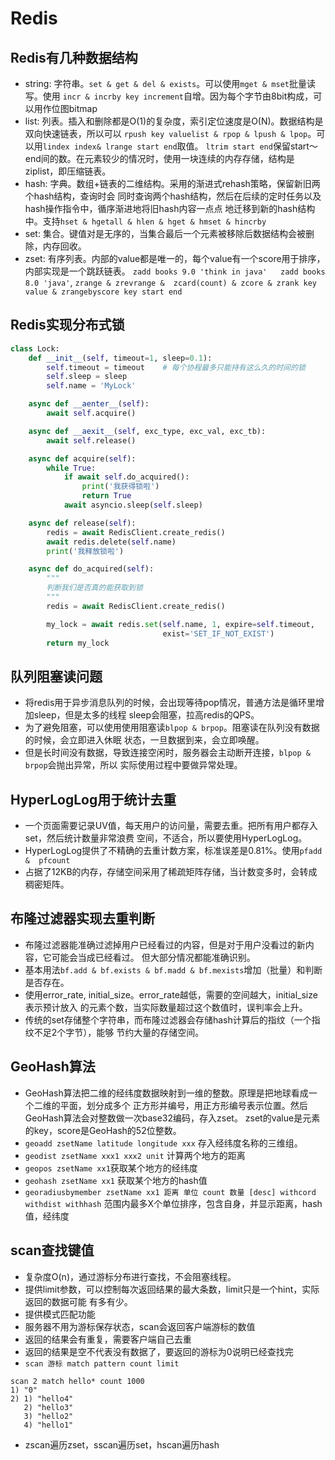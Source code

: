# Redis

## Redis有几种数据结构
- string: 字符串。`set & get & del & exists`。可以使用`mget & mset`批量读写。使用
`incr & incrby key increment`自增。因为每个字节由8bit构成，可以用作位图bitmap
- list: 列表。插入和删除都是O(1)的复杂度，索引定位速度是O(N)。数据结构是双向快速链表，所以可以
`rpush key valuelist & rpop & lpush & lpop`。可以用`lindex index& lrange start end`取值。
`ltrim start end`保留start～end间的数。在元素较少的情况时，使用一块连续的内存存储，结构是
ziplist，即压缩链表。
- hash: 字典。数组+链表的二维结构。采用的渐进式rehash策略，保留新旧两个hash结构，查询时会
同时查询两个hash结构，然后在后续的定时任务以及hash操作指令中，循序渐进地将旧hash内容一点点
地迁移到新的hash结构中。支持`hset & hgetall & hlen & hget & hmset & hincrby`
- set: 集合。键值对是无序的，当集合最后一个元素被移除后数据结构会被删除，内存回收。
- zset: 有序列表。内部的value都是唯一的，每个value有一个score用于排序，内部实现是一个跳跃链表。
`zadd books 9.0 'think in java'   zadd books 8.0 'java'`, `zrange & zrevrange & 
zcard(count) & zcore & zrank key value & zrangebyscore key start end`

## Redis实现分布式锁
```python
class Lock:
    def __init__(self, timeout=1, sleep=0.1):
        self.timeout = timeout    # 每个协程最多只能持有这么久的时间的锁
        self.sleep = sleep
        self.name = 'MyLock'

    async def __aenter__(self):
        await self.acquire()

    async def __aexit__(self, exc_type, exc_val, exc_tb):
        await self.release()

    async def acquire(self):
        while True:
            if await self.do_acquired():
                print('我获得锁啦')
                return True
            await asyncio.sleep(self.sleep)

    async def release(self):
        redis = await RedisClient.create_redis()
        await redis.delete(self.name)
        print('我释放锁啦')

    async def do_acquired(self):
        """
        判断我们是否真的能获取到锁
        """
        redis = await RedisClient.create_redis()

        my_lock = await redis.set(self.name, 1, expire=self.timeout,
                                  exist='SET_IF_NOT_EXIST')
        return my_lock
```

## 队列阻塞读问题
- 将redis用于异步消息队列的时候，会出现等待pop情况，普通方法是循环里增加sleep，但是太多的线程
sleep会阻塞，拉高redis的QPS。
- 为了避免阻塞，可以使用使用阻塞读`blpop & brpop`。阻塞读在队列没有数据的时候，会立即进入休眠
状态，一旦数据到来，会立即唤醒。
- 但是长时间没有数据，导致连接空闲时，服务器会主动断开连接，`blpop & brpop`会抛出异常，所以
实际使用过程中要做异常处理。

## HyperLogLog用于统计去重
- 一个页面需要记录UV值，每天用户的访问量，需要去重。把所有用户都存入set，然后统计数量非常浪费
空间，不适合，所以要使用HyperLogLog。
- HyperLogLog提供了不精确的去重计数方案，标准误差是0.81%。使用`pfadd &  pfcount` 
- 占据了12KB的内存，存储空间采用了稀疏矩阵存储，当计数变多时，会转成稠密矩阵。

## 布隆过滤器实现去重判断
- 布隆过滤器能准确过滤掉用户已经看过的内容，但是对于用户没看过的新内容，它可能会当成已经看过。
但大部分情况都能准确识别。
- 基本用法`bf.add & bf.exists & bf.madd & bf.mexists`增加（批量）和判断是否存在。
- 使用error_rate, initial_size。error_rate越低，需要的空间越大，initial_size表示预计放入
的元素个数，当实际数量超过这个数值时，误判率会上升。
- 传统的set存储整个字符串，而布隆过滤器会存储hash计算后的指纹（一个指纹不足2个字节），能够
节约大量的存储空间。

## GeoHash算法
- GeoHash算法把二维的经纬度数据映射到一维的整数。原理是把地球看成一个二维的平面，划分成多个
正方形并编号，用正方形编号表示位置。然后GeoHash算法会对整数做一次base32编码，存入zset。
zset的value是元素的key，score是GeoHash的52位整数。
- `geoadd zsetName latitude longitude xxx` 存入经纬度名称的三维组。
- `geodist zsetName xxx1 xxx2 unit` 计算两个地方的距离
- `geopos zsetName xx1`获取某个地方的经纬度
- `geohash zsetName xx1` 获取某个地方的hash值
- `georadiusbymember zsetName xx1 距离 单位 count 数量 [desc] withcord withdist withhash`
范围内最多X个单位排序，包含自身，并显示距离，hash值，经纬度

## scan查找键值
- 复杂度O(n)，通过游标分布进行查找，不会阻塞线程。
- 提供limit参数，可以控制每次返回结果的最大条数，limit只是一个hint，实际返回的数据可能
有多有少。
- 提供模式匹配功能
- 服务器不用为游标保存状态，scan会返回客户端游标的数值
- 返回的结果会有重复，需要客户端自己去重
- 返回的结果是空不代表没有数据了，要返回的游标为0说明已经查找完
- `scan 游标 match pattern count limit`
```redis
scan 2 match hello* count 1000
1) "0"
2) 1) "hello4"
   2) "hello3"
   3) "hello2"
   4) "hello1"
```
- zscan遍历zset，sscan遍历set，hscan遍历hash
